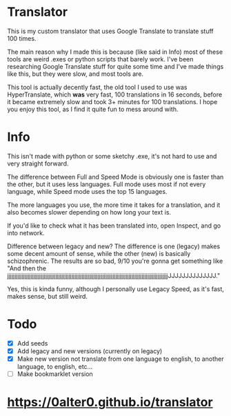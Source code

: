 # Translator
This is my custom translator that uses Google Translate to translate stuff 100 times.

The main reason why I made this is because (like said in Info) most of these tools are weird .exes or python scripts that barely work. I've been researching Google Translate stuff for quite some time and I've made things like this, but they were slow, and most tools are.

This tool is actually decently fast, the old tool I used to use was HyperTranslate, which **was** very fast, 100 translations in 16 seconds, before it became extremely slow and took 3+ minutes for 100 translations. I hope you enjoy this tool, as I find it quite fun to mess around with.

# Info
This isn't made with python or some sketchy .exe, it's not hard to use and very straight forward.

The difference between Full and Speed Mode is obviously one is faster than the other, but it uses less languages. Full mode uses most if not every language, while Speed mode uses the top 15 languages.

The more languages you use, the more time it takes for a translation, and it also becomes slower depending on how long your text is.

If you'd like to check what it has been translated into, open Inspect, and go into network.

Difference between legacy and new? The difference is one (legacy) makes some decent amount of sense, while the other (new) is basically schizophrenic. The results are so bad, 9/10 you're gonna get something like "And then the jjjjjjjjjjjjjjjjjjjjjjjjjjjjjjjjjjjjjjjjjjjjjjjjjjjjjjjjjjjjjjjjjjjjjjjjjjjjjjjjjjjjjjjjjjjjjjjjjjjjjjjjjjjjjjJJJJJJJJJJJJJJ."

Yes, this is kinda funny, although I personally use Legacy Speed, as it's fast, makes sense, but still weird.

# Todo

- [x] Add seeds 
- [x] Add legacy and new versions (currently on legacy) 
- [x] Make new version not translate from one language to english, to another language, to english, etc... 
- [ ] Make bookmarklet version

# https://0alter0.github.io/translator
